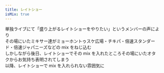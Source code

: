 ```yaml
---
title: レイトショー
isMix: true
---
```


単独ライブにて「盛り上がるレイトショーをやりたい」というメンバーの声により<br />
その場にいたミキサー達がミョーホントゥスケ広場・チキパ・倍速スタンダード・倍速ジャパニーズなどの mix をねじ込む<br />
しかしながら後日、レイトショーでその mix を入れたところその場にいたオタクからお気持ち表明されてしまう<br />
以降、レイトショーで mix を入れられない雰囲気に
